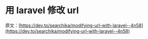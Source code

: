 # 用 laravel 修改 url

原文：[https://dev.to/searchika/modifying-url-with-laravel--4n58](https://dev.to/searchika/modifying-url-with-laravel--4n58)